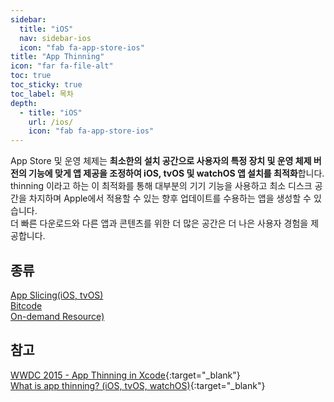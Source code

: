 ```yaml
---
sidebar:
  title: "iOS"
  nav: sidebar-ios
  icon: "fab fa-app-store-ios"
title: "App Thinning"
icon: "far fa-file-alt"
toc: true
toc_sticky: true
toc_label: 목차
depth: 
  - title: "iOS"
    url: /ios/
    icon: "fab fa-app-store-ios"
---
```

App Store 및 운영 체제는 **최소한의 설치 공간으로 사용자의 특정 장치 및 운영 체제 버전의 기능에 맞게 앱 제공을 조정하여 iOS, tvOS 및 watchOS 앱 설치를 최적화**합니다.  
thinning 이라고 하는 이 최적화를 통해 대부분의 기기 기능을 사용하고 최소 디스크 공간을 차지하며 Apple에서 적용할 수 있는 향후 업데이트를 수용하는 앱을 생성할 수 있습니다.  
더 빠른 다운로드와 다른 앱과 콘텐츠를 위한 더 많은 공간은 더 나은 사용자 경험을 제공합니다.

## 종류
[<i class="fas fa-link"></i> App Slicing(iOS, tvOS)](/ios/app-thinning/app-slicing/)  
[<i class="fas fa-link"></i> Bitcode](/ios/app-thinning/bitcode/)  
[<i class="fas fa-link"></i> On-demand Resource)](/ios/app-thinning/on-demand/)  

## 참고
[<i class="fas fa-link"></i> WWDC 2015 - App Thinning in Xcode](https://developer.apple.com/videos/play/wwdc2015/404){:target="_blank"}  
[<i class="fas fa-link"></i> What is app thinning? (iOS, tvOS, watchOS)](https://help.apple.com/xcode/mac/current/#/devbbdc5ce4f){:target="_blank"}
